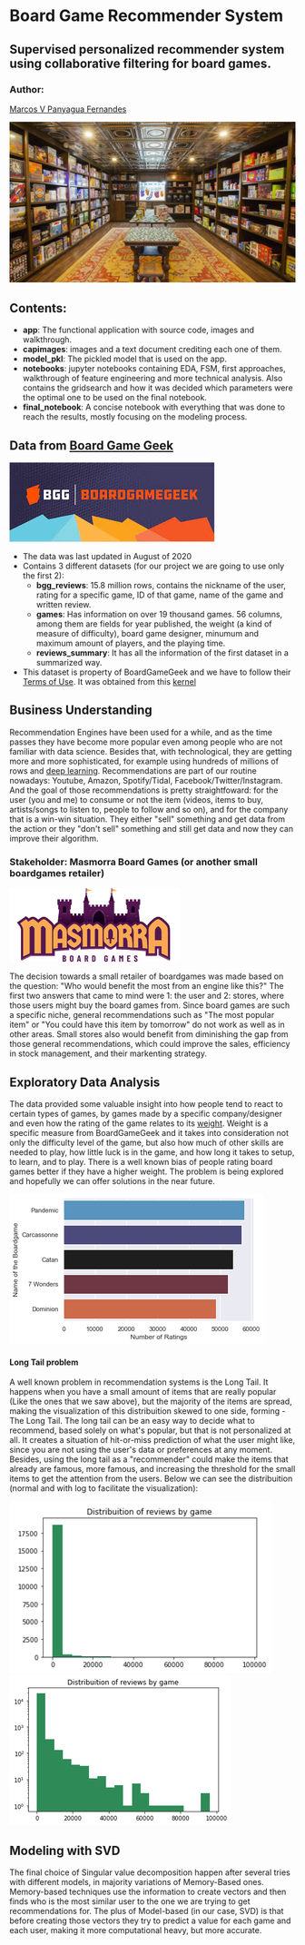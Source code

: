 # Board Game Recommender System 

## Supervised personalized recommender system using collaborative filtering for board games. 

### Author:
[Marcos V Panyagua Fernandes](https://www.linkedin.com/in/marcosvprestesfernandes/)

![cover](capimages/board_game_cafe.jpg)


## Contents:
* **app**: The functional application with source code, images and walkthrough.
* **capimages**: images and a text document crediting each one of them.
* **model_pkl**: The pickled model that is used on the app.
* **notebooks**: jupyter notebooks containing EDA, FSM, first approaches, walkthrough of feature engineering and more technical analysis. Also contains the gridsearch and how it was decided which parameters were the optimal one to be used on the final notebook.
* **final_notebook**: A concise notebook with everything that was done to reach the results, mostly focusing on the modeling process.


## Data from [Board Game Geek](https://boardgamegeek.com/)
![logo_data](capimages/bgg_logo.jfif)
- The data was last updated in August of 2020
- Contains 3 different datasets (for our project we are going to use only the first 2):
  - **bgg_reviews**: 15.8 million rows, contains the nickname of the user, rating for a specific game, ID of that game, name of the game and written review.
  - **games**: Has information on over 19 thousand games. 56 columns, among them are fields for year published, the weight (a kind of measure of difficulty), board game designer, minumum and maximum amount of players, and the playing time.
  - **reviews_summary**: It has all the information of the first dataset in a summarized way.
- This dataset is property of BoardGameGeek and we have to follow their [Terms of Use](https://boardgamegeek.com/wiki/page/XML_API_Terms_of_Use#). It was obtained from this [kernel](https://www.kaggle.com/jvanelteren/boardgamegeek-reviews?select=bgg-15m-reviews.csv)


## Business Understanding
Recommendation Engines have been used for a while, and as the time passes they have become more popular even among people who are not familiar with data science. Besides that, with technological, they are getting more and more sophisticated, for example using hundreds of millions of rows and [deep learning](https://towardsdatascience.com/introduction-to-recommender-systems-2-deep-neural-network-based-recommendation-systems-4e4484e64746). Recommendations are part of our routine nowadays: Youtube, Amazon, Spotify/Tidal, Facebook/Twitter/Instagram. And the goal of those recommendations is pretty straightfoward: for the user (you and me) to consume or not the item (videos, items to buy, artists/songs to listen to, people to follow and so on), and for the company that is a win-win situation. They either "sell" something and get data from the action or they "don't sell" something and still get data and now they can improve their algorithm.


### Stakeholder: Masmorra Board Games (or another small boardgames retailer)

![Masmorra_logo](capimages/masmorra_board_games.png)

The decision towards a small retailer of boardgames was made based on the question: "Who would benefit the most from an engine like this?" The first two answers that came to mind were 1: the user and 2: stores, where those users might buy the board games from. Since board games are such a specific niche, general recommendations such as "The most popular item" or "You could have this item by tomorrow" do not work as well as in other areas. Small stores also would benefit from diminishing the gap from those general recommendations, which could improve the sales, efficiency in stock management, and their markenting strategy.


## Exploratory Data Analysis
The data provided some valuable insight into how people tend to react to certain types of games, by games made by a specific company/designer and even how the rating of the game relates to its [weight](https://boardgamegeek.com/wiki/page/Weight). Weight is a specific measure from BoardGameGeek and it takes into consideration not only the difficulty level of the game, but also how much of other skills are needed to play, how little luck is in the game, and how long it takes to setup, to learn, and to play. There is a well known bias of people rating board games better if they have a higher weight. The problem is being explored and hopefully we can offer solutions in the near future.

![Reviews_per_game](capimages/most_reviewed_games.png)


#### Long Tail problem
A well known problem in recommendation systems is the Long Tail. It happens when you have a small amount of items that are really popular (Like the ones that we saw above), but the majority of the items are spread, making the visualization of this distribuition skewed to one side, forming - The Long Tail.
The long tail can be an easy way to decide what to recommend, based solely on what's popular, but that is not personalized at all.  It creates a situation of hit-or-miss prediction of what the user might like, since you are not using the user's data or preferences at any moment. Besides, using the long tail as a "recommender" could make the items that already are famous, more famous, and increasing the threshold for the small items to get the attention from the users. 
Below we can see the distribuition (normal and with log to facilitate the visualization):

![long_tail](capimages/destribuition_reviews_per_user_no_log.png)
![long_tail_log](capimages/distribuition_reviews_per_user.png)


## Modeling with SVD
The final choice of Singular value decomposition happen after several tries with different models, in majority variations of Memory-Based ones. Memory-based techniques use the information to create vectors and then finds who is the most similar user to the one we are trying to get recommendations for. The plus of Model-based (in our case, SVD) is that before creating those vectors they try to predict a value for each game and each user, making it more computational heavy, but more accurate.
